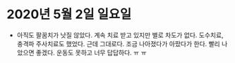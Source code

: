 # 2020년 5월 2일 일요일

- 아직도 팔꿈치가 낫질 않았다. 계속 치료 받고 있지만 별로 차도가 없다. 
도수치료, 충격파 주사치료도 했었다. 근데 그대로다. 조금 나아졌다가 아팠다가 한다.
빨리 나았으면 좋겠다. 운동도 못하고 너무 답답하다. ㅠ ㅠ
